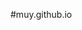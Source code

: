 #muy.github.io
<html lang="en">
<head>
    <meta http-equiv="X-UA-Compatible" content="IE=edge">
    <link rel="stylesheet" href="">
    <link rel="shortcut icon" href="./favicon.ico" type="image/x-icon">
    <meta name="viewport" content="width=device-width, initial-scale=1.0,maximum-scale=1.0,user-scalable=1">
    <link rel="stylesheet" href="css/style.css">
    <title>鸡乐盒 Plus</title>
    <style>
        * {
            margin: 0;
            padding: 0
        }

        body {
            background-color: #eee;
            font-family: 微软雅黑
        }

        .clearfix:before,
        .clearfix:after {
            content: "
            "
            ;
            display: table
        }

        .clearfix:after {
            clear: both
        }
    </style>
</head>

<body>
    <div id="main">
        <div class="top">
            <div class="name">鸡乐盒 Plus</div>
            <div class="bg1"></div>
            <div class="bg2"></div>
            <div class="ji "></div>
        </div>
        <div class="ctrl ">
            <div class="gongneng"><span>音效区域</span>
                <div class="s">
                    <div class="s1">开头</div>
                    <div class="s2">停止</div>
                </div>
            </div>
            <ul class="jj">
                <li m="j">鸡</li>
                <li m="n">你</li>
                <li m="t">太</li>
                <li m="m">美</li>
                <li m="唱">唱</li>
                <li m="跳">跳</li>
                <li m="rp">rap</li>
                <li m="lq">篮球</li>
                <li m="哇真的是你">真的是你</li>
                <li m="哎呀">哎呀</li>
                <li m="哈哈哈">哈哈哈</li>
                <li m="ma">ma～</li>
                <li m="mck">music</li>
                <li m="啊～">啊～</li>
                <li m="哇呵呵">哇呵呵</li>
                <li m="喜欢">喜欢</li>
                <li m="qm">制作人</li>
                <li m="djh">大家好</li>
                <li m="ws">我是</li>
                <li m="坤坤">鲲鲲</li>
                <li m="ngm">你干嘛~</li>
                <li m="hh">哈哈</li>
                <li m="ay">哎哟</li>
                <li m="nhf">你好烦~</li>
                <li m="jntm" class="sange">开始吟唱</li>
                <li m="ngmhhy" class="sange">你干嘛哈哈哟</li>
                <li m="yhhmgn" class="sange">哟哈哈嘛干你</li>
   
              <div class="gongneng"><span>音乐区域</span></div>
              
                <li m="esj">二手鸡</li>
                <li m="rup">rap鸡</li>
                <li m="djj">DJ鸡</li>
                <li m="xxj">谢谢鸡</li>
                <li m="jhj">惊魂鸡</li>
                <li m="xjj">仙剑鸡</li>
                <li m="xnj">新年鸡</li>
                <li m="zdj">战斗鸡</li>
                <li m="thj">桃花鸡</li>
                <li m="mrj">某人鸡</li>
                <li m="jnj">江南鸡</li>
                <li m="jjj">尖叫鸡</li>
                <li m="bbj">baby鸡</li>
                <li m="hxj">欢喜鸡</li>
                <li m="yyj">耶耶鸡</li>
                <li m="jtm">鸡太美</li>
                <li m="大悲鸡">大悲鸡</li>
                <li m="果宝鸡">果宝鸡</li>
                <li m="狂放鸡">狂放鸡</li>
                <li m="起鲲了">起鲲了</li>
                <li m="青蛙鸡">青蛙鸡</li>
                <li m="三国鸡">三国鸡</li>
                <li m="小母鸡">小母鸡</li>
                <li m="新闻鸡">新闻鸡</li>
                <li m="印度鸡">印度鸡</li>
                <li m="各种鸡">各种鸡</li>
                <li m="卡点鸡">卡点鸡</li>
                <li m="听鸡话">听鸡话</li>
                <li m="祝福鸡">祝福鸡</li>
                <li m="好运鸡">好运鸡</li>
                <li m="春节鸡">春节鸡</li>
                <li m="圣诞鸡">圣诞鸡</li>
            </ul>
        </div>
    </div>
    <audio id="audio" src="media/j.mp3" ontrolslist="nodownload" οncοntextmenu="return false" preload="auto"></audio>
    <script src="js/index.js"></script>
</body>
